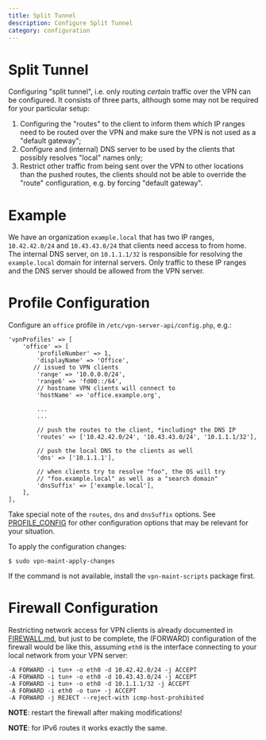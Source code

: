 ```yaml
---
title: Split Tunnel
description: Configure Split Tunnel
category: configuration
---
```


# Split Tunnel

Configuring "split tunnel", i.e. only routing _certain_ traffic over the VPN 
can be configured. It consists of three parts, although some may not be 
required for your particular setup:

1. Configuring the "routes" to the client to inform them which IP ranges need 
   to be routed over the VPN and make sure the VPN is not used as a "default 
   gateway";
2. Configure and (internal) DNS server to be used by the clients that possibly
   resolves "local" names only;
3. Restrict other traffic from being sent over the VPN to other locations than
   the pushed routes, the clients should not be able to override the "route" 
   configuration, e.g. by forcing "default gateway".

# Example

We have an organization `example.local` that has two IP ranges, `10.42.42.0/24` 
and `10.43.43.0/24` that clients need access to from home. The internal DNS 
server, on `10.1.1.1/32` is responsible for resolving the `example.local` 
domain for internal servers. Only traffic to these IP ranges and the DNS server
should be allowed from the VPN server.

# Profile Configuration

Configure an `office` profile in `/etc/vpn-server-api/config.php`, e.g.:

    'vpnProfiles' => [
        'office' => [
            'profileNumber' => 1,
            'displayName' => 'Office',
           // issued to VPN clients
            'range' => '10.0.0.0/24',
            'range6' => 'fd00::/64',
            // hostname VPN clients will connect to
            'hostName' => 'office.example.org',

            ...
            ...

            // push the routes to the client, *including* the DNS IP
            'routes' => ['10.42.42.0/24', '10.43.43.0/24', '10.1.1.1/32'],

            // push the local DNS to the clients as well
            'dns' => ['10.1.1.1'],

            // when clients try to resolve "foo", the OS will try 
            // "foo.example.local" as well as a "search domain"
            'dnsSuffix' => ['example.local'],
        ],
    ],

Take special note of the `routes`, `dns` and `dnsSuffix` options. See 
[PROFILE_CONFIG](PROFILE_CONFIG.md) for other configuration options that may be
relevant for your situation.

To apply the configuration changes:

    $ sudo vpn-maint-apply-changes

If the command is not available, install the `vpn-maint-scripts` package first.

# Firewall Configuration

Restricting network access for VPN clients is already documented in 
[FIREWALL.md](FIREWALL.md#reject-forwarding-traffic), but just to be complete,
the (FORWARD) configuration of the firewall would be like this, assuming `eth0` 
is the interface connecting to your local network from your VPN server:

    -A FORWARD -i tun+ -o eth0 -d 10.42.42.0/24 -j ACCEPT
    -A FORWARD -i tun+ -o eth0 -d 10.43.43.0/24 -j ACCEPT
    -A FORWARD -i tun+ -o eth0 -d 10.1.1.1/32 -j ACCEPT
    -A FORWARD -i eth0 -o tun+ -j ACCEPT
    -A FORWARD -j REJECT --reject-with icmp-host-prohibited

**NOTE**: restart the firewall after making modifications!

**NOTE**: for IPv6 routes it works exactly the same.
